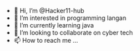 - 👋 Hi, I’m @Hacker11-hub
- 👀 I’m interested in programming langan
- 🌱 I’m currently learning java 
- 💞️ I’m looking to collaborate on cyber tech 
- 📫 How to reach me ...

<!---
Hacker11-hub/Hacker11-hub is a ✨ special ✨ repository because its `README.md` (this file) appears on your GitHub profile.
You can click the Preview link to take a look at your changes.
--->
